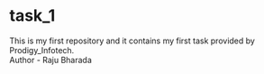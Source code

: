 # task_1
This is my first repository and it contains my first task provided by Prodigy_Infotech.<br>
Author - Raju Bharada
